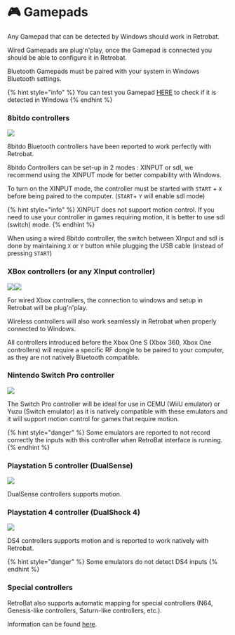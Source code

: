 # 🎮 Gamepads

Any Gamepad that can be detected by Windows should work in Retrobat.

Wired Gamepads are plug'n'play, once the Gamepad is connected you should be able to configure it in Retrobat.

Bluetooth Gamepads must be paired with your system in Windows Bluetooth settings.

{% hint style="info" %}
You can test you Gamepad [HERE](https://gamepad-tester.com/) to check if it is detected in Windows
{% endhint %}

### 8bitdo controllers <a href="#bitdo_controllers" id="bitdo_controllers"></a>

![](<../../../.gitbook/assets/image (14).png>)

8bitdo Bluetooth controllers have been reported to work perfectly with Retrobat.

8bitdo Controllers can be set-up in 2 modes : XINPUT or sdl, we recommend using the XINPUT mode for better compability with Windows.

To turn on the XINPUT mode, the controller must be started with `START` + `X` before being paired to the computer. (`START`+ `Y` will enable sdl mode)

{% hint style="info" %}
XINPUT does not support motion control. If you need to use your controller in games requiring motion, it is better to use sdl (switch) mode.
{% endhint %}

When using a wired 8bitdo controller, the switch between XInput and sdl is done by maintaining `X` or `Y` button while plugging the USB cable (instead of pressing `START`)

### XBox controllers (or any XInput controller)

![](<../../../.gitbook/assets/image (8).png>)![](<../../../.gitbook/assets/image (6).png>)

For wired Xbox controllers, the connection to windows and setup in Retrobat will be plug'n'play.

Wireless controllers will also work seamlessly in Retrobat when properly connected to Windows.

All controllers introduced before the Xbox One S (Xbox 360, Xbox One controllers) will require a specific RF dongle to be paired to your computer, as they are not natively Bluetooth compatible.

### Nintendo Switch Pro controller

![](<../../../.gitbook/assets/image (18).png>)

The Switch Pro controller will be ideal for use in CEMU (WiiU emulator) or Yuzu (Switch emulator) as it is natively compatible with these emulators and it will support motion control for games that require motion.

{% hint style="danger" %}
Some emulators are reported to not record correctly the inputs with this controller when RetroBat interface is running.
{% endhint %}

### Playstation 5 controller (DualSense)

![](<../../../.gitbook/assets/image (41).png>)

DualSense controllers supports motion.

### Playstation 4 controller (DualShock 4)

![](<../../../.gitbook/assets/image (40).png>)

DS4 controllers supports motion and is reported to work natively with Retrobat.

{% hint style="danger" %}
Some emulators do not detect DS4 inputs
{% endhint %}

### Special controllers

RetroBat also supports automatic mapping for special controllers (N64, Genesis-like controllers, Saturn-like controllers, etc.).

Information can be found [here](./#special-controllers).
